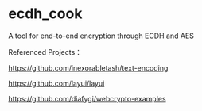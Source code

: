 # ecdh_cook
A tool for end-to-end encryption through ECDH and AES


Referenced Projects：

https://github.com/inexorabletash/text-encoding

https://github.com/layui/layui

https://github.com/diafygi/webcrypto-examples
